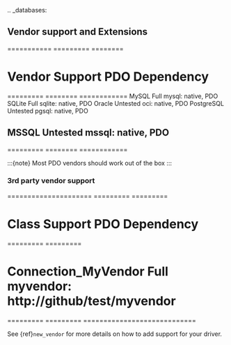 .. _databases:

## Vendor support and Extensions

=========== ========= ======== 

# Vendor      Support   PDO      Dependency

 ========= ======== ============
MySQL       Full      mysql:   native, PDO
SQLite      Full      sqlite:  native, PDO
Oracle      Untested  oci:     native, PDO
PostgreSQL  Untested  pgsql:   native, PDO

## MSSQL       Untested  mssql:   native, PDO

 ========= ======== ============

:::{note}
Most PDO vendors should work out of the box
:::

### 3rd party vendor support

===================== ========= =========  

# Class                 Support   PDO        Dependency

 ========= =========  

# Connection_MyVendor   Full      myvendor:  http://github/test/myvendor

 ========= =========  ============================

See {ref}`new_vendor` for more details on how to add support for your driver.
